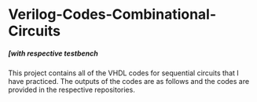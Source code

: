 # Verilog-Codes-Combinational-Circuits
##### [with respective testbench

This project contains all of the VHDL codes for sequential circuits that I have practiced. 
The outputs of the codes are as follows and the codes are provided in the respective repositories.
